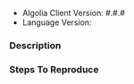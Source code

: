 <!--
Please use this issue tracker only for reporting bugs or feature requests.

If you need support, please use:
 
- our community forum
  http://discourse.algolia.com
  
- StackOverflow with the `algolia` tag
  https://stackoverflow.com/questions/tagged/algolia

-->

- Algolia Client Version: #.#.#
- Language Version:

### Description


### Steps To Reproduce
